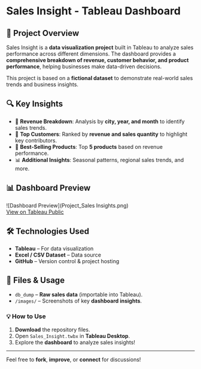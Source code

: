 # Sales Insight - Tableau Dashboard  

## 📌 Project Overview  
Sales Insight is a **data visualization project** built in Tableau to analyze sales performance across different dimensions. The dashboard provides a **comprehensive breakdown of revenue, customer behavior, and product performance**, helping businesses make data-driven decisions.  

This project is based on a **fictional dataset** to demonstrate real-world sales trends and business insights.  

## 🔍 Key Insights  
- 📍 **Revenue Breakdown**: Analysis by **city, year, and month** to identify sales trends.  
- 👤 **Top Customers**: Ranked by **revenue and sales quantity** to highlight key contributors.  
- 🛒 **Best-Selling Products**: Top **5 products** based on revenue performance.  
- 📊 **Additional Insights**: Seasonal patterns, regional sales trends, and more.  

## 📊 Dashboard Preview  
![Dashboard Preview](Project_Sales Insights.png)  
[View on Tableau Public](#)  

## 🛠️ Technologies Used  
- **Tableau** – For data visualization  
- **Excel / CSV Dataset** – Data source  
- **GitHub** – Version control & project hosting  

## 📂 Files & Usage    
- `db_dump` – **Raw sales data** (importable into Tableau).  
- `/images/` – Screenshots of key **dashboard insights**.  

### 💡 How to Use  
1. **Download** the repository files.  
2. Open `Sales_Insight.twbx` in **Tableau Desktop**.  
3. Explore the **dashboard** to analyze sales insights!  
  

---
Feel free to **fork**, **improve**, or **connect** for discussions! 

